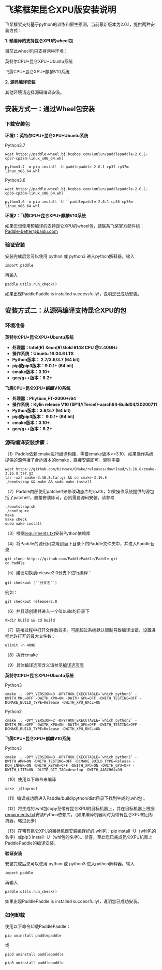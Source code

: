 # 飞桨框架昆仑XPU版安装说明

飞桨框架支持基于python的训练和原生预测，当前最新版本为2.0.1，提供两种安装方式：

**1. 预编译的支持昆仑XPU的wheel包**

目前此wheel包只支持两种环境：

英特尔CPU+昆仑XPU+Ubuntu系统

飞腾CPU+昆仑XPU+麒麟V10系统

**2. 源码编译安装**

其他环境请选择源码编译安装。

## 安装方式一：通过Wheel包安装

### 下载安装包

**环境1：英特尔CPU+昆仑XPU+Ubuntu系统**

Python3.7

```
wget https://paddle-wheel.bj.bcebos.com/kunlun/paddlepaddle-2.0.1-cp37-cp37m-linux_x86_64.whl
```

```
python3.7 -m pip install -U paddlepaddle-2.0.1-cp37-cp37m-linux_x86_64.whl
```

Python3.6

```
wget https://paddle-wheel.bj.bcebos.com/kunlun/paddlepaddle-2.0.1-cp36-cp36m-linux_x86_64.whl
```

```
python3.6 -m pip install -U ``paddlepaddle-2.0.1-cp36-cp36m-linux_x86_64.whl
```


**环境2：飞腾CPU+昆仑XPU+麒麟V10系统**

如果您想使用预编译的支持昆仑XPU的wheel包，请联系飞桨官方邮件组：Paddle-better@baidu.com

### 验证安装

安装完成后您可以使用 python 或 python3 进入python解释器，输入

```
import paddle
```

再输入

```
paddle.utils.run_check()
```

如果出现PaddlePaddle is installed successfully!，说明您已成功安装。

## 安装方式二：从源码编译支持昆仑XPU的包

### 环境准备

**英特尔CPU+昆仑XPU+Ubuntu系统**

- **处理器：Intel(R) Xeon(R) Gold 6148 CPU @2.40GHz**
- **操作系统：Ubuntu 16.04.6 LTS**
- **Python版本： 2.7/3.6/3.7 (64 bit)**
- **pip或pip3版本：9.0.1+ (64 bit)**
- **cmake版本：3.10+**
- **gcc/g++版本：8.2+**

**飞腾CPU+昆仑XPU+麒麟V10系统**

- **处理器：Phytium,FT-2000+/64**
- **操作系统：Kylin release V10 (SP1)/(Tercel)-aarch64-Build04/20200711**
- **Python版本：3.6/3.7 (64 bit)**
- **pip或pip3版本： 9.0.1+ (64 bit)**
- **cmake版本：3.10+**
- **gcc/g++版本：8.2+**

### 源码编译安装步骤：

（1）Paddle依赖cmake进行编译构建，需要cmake版本>=3.10，如果操作系统提供的源包括了合适版本的cmake，直接安装即可，否则需要

```
wget https://github.com/Kitware/CMake/releases/download/v3.16.8/cmake-3.16.8.tar.gz
tar -xzf cmake-3.16.8.tar.gz && cd cmake-3.16.8
./bootstrap && make && sudo make install
```

（2）Paddle内部使用patchelf来修改动态库的rpath，如果操作系统提供的源包括了patchelf，直接安装即可，否则需要源码安装，请参考

```
./bootstrap.sh
./configure
make
make check
sudo make install
```

（3）根据[requirments.txt](https://github.com/PaddlePaddle/Paddle/blob/develop/python/requirements.txt)安装Python依赖库

（4）将Paddle的源代码克隆到当下目录下的Paddle文件夹中，并进入Paddle目录

```
git clone https://github.com/PaddlePaddle/Paddle.git
cd Paddle
```

（5）建议切换到release2.0分支下进行编译：

```
git checkout [``分支名``]
```

例如：

```
git checkout release/2.0
```

（6）并且请创建并进入一个叫build的目录下

```
mkdir build && cd build
```

（7）链接过程中打开文件数较多，可能超过系统默认限制导致编译出错，设置进程允许打开的最大文件数：

```
ulimit -n 4096
```

（8）执行cmake

（9）具体编译选项含义请参见[编译选项表](https://www.paddlepaddle.org.cn/documentation/docs/zh/develop/install/Tables.html#Compile)

**英特尔CPU+昆仑XPU+Ubuntu系统**


Python3

```
cmake .. -DPY_VERSION=3 -DPYTHON_EXECUTABLE=`which python3` -DWITH_MKL=OFF -DWITH_XPU=ON -DWITH_GPU=OFF -DWITH_TESTING=OFF -DCMAKE_BUILD_TYPE=Release -DWITH_XPU_BKCL=ON
```

Python2

```
cmake .. -DPY_VERSION=2 -DPYTHON_EXECUTABLE=`which python2` -DWITH_MKL=OFF -DWITH_XPU=ON -DWITH_GPU=OFF -DWITH_TESTING=OFF -DCMAKE_BUILD_TYPE=Release -DWITH_XPU_BKCL=ON
```

**飞腾CPU+昆仑XPU+麒麟V10系统**

Python3

```
cmake .. -DPY_VERSION=3 -DPYTHON_EXECUTABLE=`which python3` -DWITH_ARM=ON -DWITH_TESTING=OFF -DCMAKE_BUILD_TYPE=Release -DON_INFER=ON -DWITH_XBYAK=OFF -DWITH_XPU=ON -DWITH_GPU=OFF -DWITH_LITE=ON -DLITE_GIT_TAG=develop -DWITH_AARCH64=ON
```

（10）使用以下命令来编译

```
make -j$(nproc)
```

（11）编译成功后进入Paddle/build/python/dist目录下找到生成的.whl包 。

（12）将生成的.whl包copy至带有昆仑XPU的目标机器上，并在目标机器上根据[requirments.txt](https://github.com/PaddlePaddle/Paddle/blob/develop/python/requirements.txt)安装Python依赖库。（如果编译机器同时为带有昆仑XPU的目标机器，略过此步）

（13）在带有昆仑XPU的目标机器安装编译好的.whl包：pip install -U（whl包的名字）或pip3 install -U（whl包的名字）。恭喜，至此您已完成昆仑XPU机器上PaddlePaddle的编译安装。

**验证安装**

安装完成后您可以使用 python 或 python3 进入python解释器，输入

```
import paddle
```

再输入

```
paddle.utils.run_check()
```

如果出现PaddlePaddle is installed successfully!，说明您已成功安装。

### 如何卸载

使用以下命令卸载PaddlePaddle：

```
pip uninstall paddlepaddle
```

或

```
pip3 uninstall paddlepaddle
```



```
pip3 uninstall paddlepaddle
```
